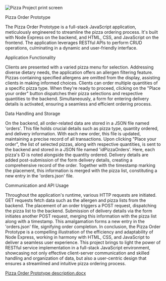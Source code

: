 
![Pizza Project print screen](https://github.com/CodecoolGlobal/pizza-order-prototype-javascript-Ady-cod/assets/113712378/e44422bc-9d87-4246-b890-f565e1e7c8ea)


Pizza Order Prototype

The Pizza Order Prototype is a full-stack JavaScript application, meticulously engineered to streamline the pizza ordering process. It's built with Node Express on the backend, and HTML, CSS, and JavaScript on the frontend. The application leverages RESTful APIs to perform CRUD operations, culminating in a dynamic and user-friendly interface.

Application Functionality

Clients are presented with a varied pizza menu for selection. Addressing diverse dietary needs, the application offers an allergen filtering feature. Pizzas containing specified allergens are omitted from the display, assisting clients in making informed choices.
Clients can order multiple quantities of a specific pizza type. When they're ready to proceed, clicking on the "Place your order" button dispatches their pizza selections and respective quantities to the backend. Simultaneously, a form for entering delivery details is activated, ensuring a seamless and efficient ordering process.

Data Handling and Storage

On the backend, all order-related data are stored in a JSON file named 'orders'. This file holds crucial details such as pizza type, quantity ordered, and delivery information. With each new order, this file is updated, maintaining a precise record of all transactions.
Upon clicking "Place your order", the list of selected pizzas, along with respective quantities, is sent to the backend and stored in a JSON file named 'idPizzaOrders'. Here, each pizza's ID is noted alongside the quantity ordered.
Delivery details are added post-submission of the form delivery details, creating a comprehensive record of the order. Together with the timestamp marking the placement, this information is merged with the pizza list, constituting a new entry in the 'orders.json' file.

Communication and API Usage

Throughout the application's runtime, various HTTP requests are initiated. GET requests fetch data such as the allergen and pizza lists from the backend. The placement of an order triggers a POST request, dispatching the pizza list to the backend. Submission of delivery details via the form initiates another POST request, merging this information with the pizza list along with a timestamp. This amalgamation forms a new entry in the 'orders.json' file, signifying order completion.
In conclusion, the Pizza Order Prototype is a compelling illustration of the efficiency and adaptability of Node Express, working in harmony with HTML, CSS, and JavaScript to deliver a seamless user experience. This project brings to light the power of RESTful service implementation in a full-stack JavaScript environment, showcasing not only effective client-server communication and skilled handling and organization of data, but also a user-centric design that ensures a streamlined and intuitive pizza ordering process.

[Pizza Order Prototype description.docx](https://github.com/CodecoolGlobal/pizza-order-prototype-javascript-Ady-cod/files/11585763/Pizza.Order.Prototype.description.docx)

